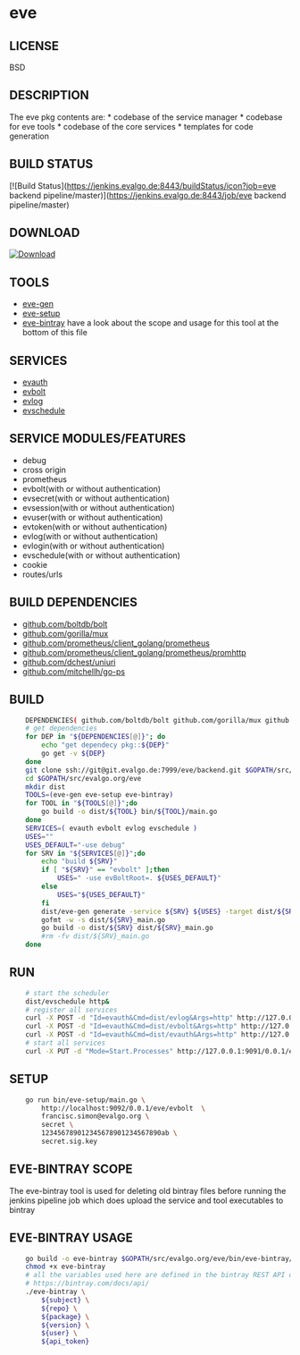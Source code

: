 # eve

## LICENSE
BSD

## DESCRIPTION
The eve pkg contents are:
    * codebase of the service manager
    * codebase for eve tools
    * codebase of the core services
    * templates for code generation

## BUILD STATUS
[![Build Status](https://jenkins.evalgo.de:8443/buildStatus/icon?job=eve backend pipeline/master)](https://jenkins.evalgo.de:8443/job/eve backend pipeline/master)

## DOWNLOAD
 [ ![Download](https://api.bintray.com/packages/evalgo/eve-backend/core/images/download.svg) ](https://bintray.com/evalgo/eve-backend/core/_latestVersion)

## TOOLS
* [eve-gen]()
* [eve-setup]()
* [eve-bintray]()
  have a look about the scope and usage for this tool at the bottom of this file

## SERVICES
* [evauth]()
* [evbolt]()
* [evlog]()
* [evschedule]()

## SERVICE MODULES/FEATURES
* debug
* cross origin
* prometheus
* evbolt(with or without authentication)
* evsecret(with or without authentication)
* evsession(with or without authentication)
* evuser(with or without authentication)
* evtoken(with or without authentication)
* evlog(with or without authentication)
* evlogin(with or without authentication)
* evschedule(with or without authentication)
* cookie
* routes/urls

## BUILD DEPENDENCIES
* [github.com/boltdb/bolt](https://github.com/boltdb/bolt)
* [github.com/gorilla/mux](https://github.com/gorilla/mux)
* [github.com/prometheus/client_golang/prometheus](https://github.com/prometheus/client_golang/tree/master/prometheus)
* [github.com/prometheus/client_golang/prometheus/promhttp](https://github.com/prometheus/client_golang/tree/master/prometheus/promhttp)
* [github.com/dchest/uniuri](https://github.com/dchest/uniuri)
* [github.com/mitchellh/go-ps](https://github.com/mitchellh/go-ps)

## BUILD
```bash
    DEPENDENCIES( github.com/boltdb/bolt github.com/gorilla/mux github.com/mitchellh/go-ps github.com/dchest/uniuri github.com/prometheus/client_golang/prometheus github.com/prometheus/client_golang/prometheus/promhttp )
    # get dependencies
    for DEP in "${DEPENDENCIES[@]}"; do
        echo "get dependecy pkg::${DEP}"
        go get -v ${DEP}
    done
    git clone ssh://git@git.evalgo.de:7999/eve/backend.git $GOPATH/src/evalgo.org/eve
    cd $GOPATH/src/evalgo.org/eve
    mkdir dist
    TOOLS=(eve-gen eve-setup eve-bintray)
    for TOOL in "${TOOLS[@]}";do
        go build -o dist/${TOOL} bin/${TOOL}/main.go
    done
    SERVICES=( evauth evbolt evlog evschedule )
    USES=""
    USES_DEFAULT="-use debug"
    for SRV in "${SERVICES[@]}";do
        echo "build ${SRV}"
        if [ "${SRV}" == "evbolt" ];then
            USES=" -use evBoltRoot=. ${USES_DEFAULT}"
        else
            USES="${USES_DEFAULT}"
        fi
        dist/eve-gen generate -service ${SRV} ${USES} -target dist/${SRV}_main.go
        gofmt -w -s dist/${SRV}_main.go
        go build -o dist/${SRV} dist/${SRV}_main.go
        #rm -fv dist/${SRV}_main.go
    done
```

## RUN
```bash
    # start the scheduler
    dist/evschedule http&
    # register all services
    curl -X POST -d "Id=evauth&Cmd=dist/evlog&Args=http" http://127.0.0.1:9091/0.0.1/eve/evschedule
    curl -X POST -d "Id=evauth&Cmd=dist/evbolt&Args=http" http://127.0.0.1:9091/0.0.1/eve/evschedule
    curl -X POST -d "Id=evauth&Cmd=dist/evauth&Args=http" http://127.0.0.1:9091/0.0.1/eve/evschedule
    # start all services
    curl -X PUT -d "Mode=Start.Processes" http://127.0.0.1:9091/0.0.1/eve/evschedule
```

## SETUP
```bash
    go run bin/eve-setup/main.go \
        http://localhost:9092/0.0.1/eve/evbolt  \
        francisc.simon@evalgo.org \
        secret \
        123456789012345678901234567890ab \
        secret.sig.key
```

## EVE-BINTRAY SCOPE
The eve-bintray tool is used for deleting old bintray files before running the jenkins pipeline job which does upload the service and tool executables to bintray

## EVE-BINTRAY USAGE
```bash
    go build -o eve-bintray $GOPATH/src/evalgo.org/eve/bin/eve-bintray/main.go
    chmod +x eve-bintray
    # all the variables used here are defined in the bintray REST API documentation
    # https://bintray.com/docs/api/
    ./eve-bintray \
        ${subject} \
        ${repo} \
        ${package} \
        ${version} \
        ${user} \
        ${api_token}
```
